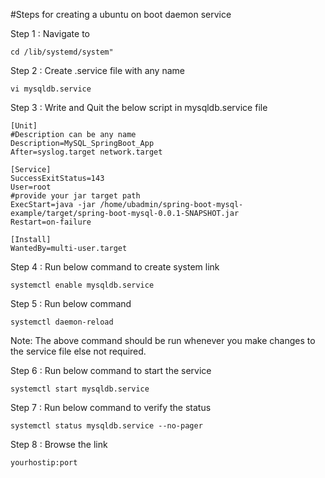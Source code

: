 #Steps for creating a ubuntu on boot daemon service

Step 1 : Navigate to 
```
cd /lib/systemd/system"
```
Step 2 : Create .service file with any name
``` 
vi mysqldb.service
```
Step 3 : Write and Quit the below script in mysqldb.service file
```
[Unit]
#Description can be any name
Description=MySQL_SpringBoot_App
After=syslog.target network.target

[Service]
SuccessExitStatus=143
User=root
#provide your jar target path
ExecStart=java -jar /home/ubadmin/spring-boot-mysql-example/target/spring-boot-mysql-0.0.1-SNAPSHOT.jar
Restart=on-failure

[Install]
WantedBy=multi-user.target
```
Step 4 : Run below command to create system link
```
systemctl enable mysqldb.service
```
Step 5 : Run below command 
```
systemctl daemon-reload
```
Note: The above command should be run whenever you make changes to the service file else not required.

Step 6 : Run below command to start the service
```
systemctl start mysqldb.service
```
Step 7 : Run below command to verify the status
```
systemctl status mysqldb.service --no-pager 
```
Step 8 : Browse the link
```
yourhostip:port
```
